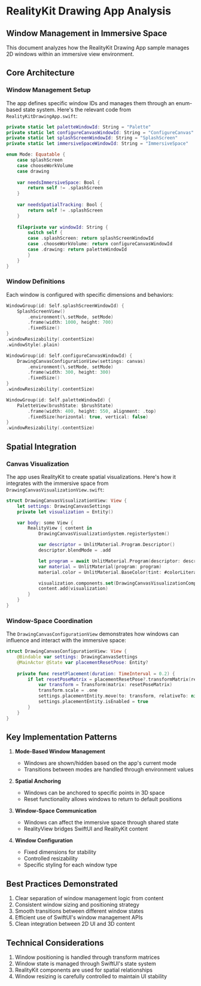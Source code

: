 # RealityKit Drawing App Analysis
## Window Management in Immersive Space

This document analyzes how the RealityKit Drawing App sample manages 2D windows within an immersive view environment.

## Core Architecture

### Window Management Setup

The app defines specific window IDs and manages them through an enum-based state system. Here's the relevant code from `RealityKitDrawingApp.swift`:

```swift
private static let paletteWindowId: String = "Palette"
private static let configureCanvasWindowId: String = "ConfigureCanvas"
private static let splashScreenWindowId: String = "SplashScreen"
private static let immersiveSpaceWindowId: String = "ImmersiveSpace"

enum Mode: Equatable {
    case splashScreen
    case chooseWorkVolume
    case drawing
    
    var needsImmersiveSpace: Bool {
        return self != .splashScreen
    }
    
    var needsSpatialTracking: Bool {
        return self != .splashScreen
    }
    
    fileprivate var windowId: String {
        switch self {
        case .splashScreen: return splashScreenWindowId
        case .chooseWorkVolume: return configureCanvasWindowId
        case .drawing: return paletteWindowId
        }
    }
}
```

### Window Definitions

Each window is configured with specific dimensions and behaviors:

```swift
WindowGroup(id: Self.splashScreenWindowId) {
    SplashScreenView()
        .environment(\.setMode, setMode)
        .frame(width: 1000, height: 700)
        .fixedSize()
}
.windowResizability(.contentSize)
.windowStyle(.plain)

WindowGroup(id: Self.configureCanvasWindowId) {
    DrawingCanvasConfigurationView(settings: canvas)
        .environment(\.setMode, setMode)
        .frame(width: 300, height: 300)
        .fixedSize()
}
.windowResizability(.contentSize)

WindowGroup(id: Self.paletteWindowId) {
    PaletteView(brushState: $brushState)
        .frame(width: 400, height: 550, alignment: .top)
        .fixedSize(horizontal: true, vertical: false)
}
.windowResizability(.contentSize)
```

## Spatial Integration

### Canvas Visualization

The app uses RealityKit to create spatial visualizations. Here's how it integrates with the immersive space from `DrawingCanvasVisualizationView.swift`:

```swift
struct DrawingCanvasVisualizationView: View {
    let settings: DrawingCanvasSettings
    private let visualization = Entity()

    var body: some View {
        RealityView { content in
            DrawingCanvasVisualizationSystem.registerSystem()

            var descriptor = UnlitMaterial.Program.Descriptor()
            descriptor.blendMode = .add

            let program = await UnlitMaterial.Program(descriptor: descriptor)
            var material = UnlitMaterial(program: program)
            material.color = UnlitMaterial.BaseColor(tint: #colorLiteral(red: 0.1411764771, green: 0.3960784376, blue: 0.5647059083, alpha: 1))

            visualization.components.set(DrawingCanvasVisualizationComponent(settings: settings, material: material))
            content.add(visualization)
        }
    }
}
```

### Window-Space Coordination

The `DrawingCanvasConfigurationView` demonstrates how windows can influence and interact with the immersive space:

```swift
struct DrawingCanvasConfigurationView: View {
    @Bindable var settings: DrawingCanvasSettings
    @MainActor @State var placementResetPose: Entity?
    
    private func resetPlacement(duration: TimeInterval = 0.2) {
        if let resetPoseMatrix = placementResetPose?.transformMatrix(relativeTo: .immersiveSpace) {
            var transform = Transform(matrix: resetPoseMatrix)
            transform.scale = .one
            settings.placementEntity.move(to: transform, relativeTo: nil, duration: duration)
            settings.placementEntity.isEnabled = true
        }
    }
}
```

## Key Implementation Patterns

1. **Mode-Based Window Management**
   - Windows are shown/hidden based on the app's current mode
   - Transitions between modes are handled through environment values

2. **Spatial Anchoring**
   - Windows can be anchored to specific points in 3D space
   - Reset functionality allows windows to return to default positions

3. **Window-Space Communication**
   - Windows can affect the immersive space through shared state
   - RealityView bridges SwiftUI and RealityKit content

4. **Window Configuration**
   - Fixed dimensions for stability
   - Controlled resizability
   - Specific styling for each window type

## Best Practices Demonstrated

1. Clear separation of window management logic from content
2. Consistent window sizing and positioning strategy
3. Smooth transitions between different window states
4. Efficient use of SwiftUI's window management APIs
5. Clean integration between 2D UI and 3D content

## Technical Considerations

1. Window positioning is handled through transform matrices
2. Window state is managed through SwiftUI's state system
3. RealityKit components are used for spatial relationships
4. Window resizing is carefully controlled to maintain UI stability
